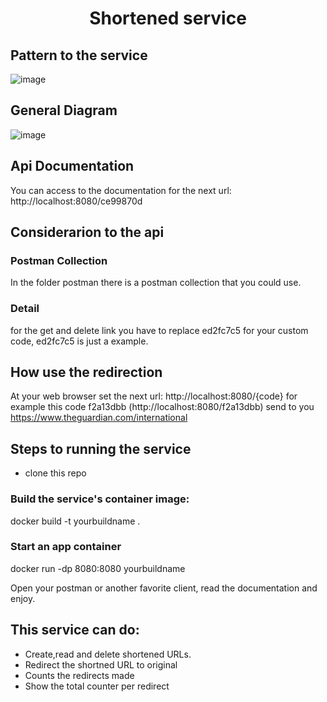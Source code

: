 <p align="center">
<h1 align="center">Shortened service</h1>
</p>

## Pattern to the service

![image](https://user-images.githubusercontent.com/9199380/176738028-bdd6ebfe-4108-448c-89a0-962f3235be90.png)

## General Diagram

![image](https://user-images.githubusercontent.com/9199380/176750568-670371cf-cf4b-440f-855c-8126e4e04f7b.png)


## Api Documentation

You can access to the documentation for the next url: http://localhost:8080/ce99870d

## Considerarion to the api

### Postman Collection
In the folder postman there is a postman collection that you could use.

### Detail
for the get and delete link you have to replace ed2fc7c5 for your custom code, ed2fc7c5 is just a example.

## How use the redirection
At your web browser set the next url:
http://localhost:8080/{code} for example this code f2a13dbb (http://localhost:8080/f2a13dbb) send to you https://www.theguardian.com/international 

## Steps to running the service

- clone this repo

### Build the service's container image:
docker build -t yourbuildname .

### Start an app container
docker run -dp 8080:8080 yourbuildname

Open your postman or another favorite client, read the documentation and enjoy.

## This service can do:
 - Create,read and delete shortened URLs.
 - Redirect the shortned URL to original
 - Counts the redirects made
 - Show the total counter per redirect

